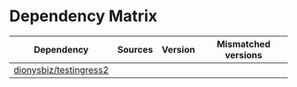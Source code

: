 # Dependency Matrix

Dependency | Sources | Version | Mismatched versions
---------- | ------- | ------- | -------------------
[dionysbiz/testingress2](https://github.com/dionysbiz/testingress2.git) |  | []() | 
